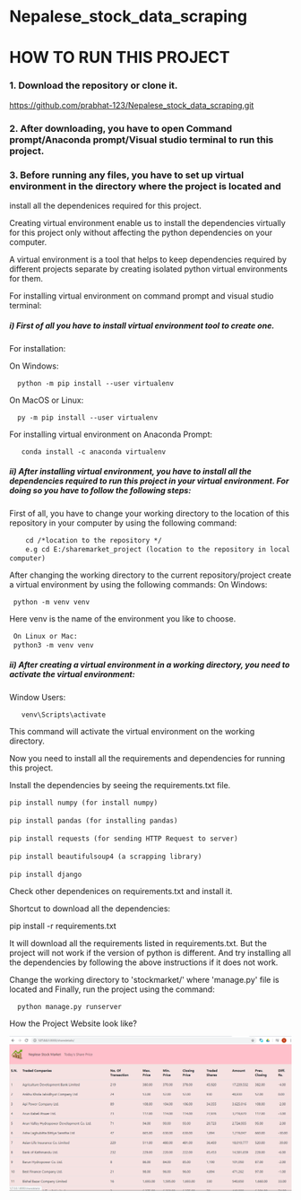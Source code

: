 # Nepalese_stock_data_scraping

# HOW TO RUN THIS PROJECT

### 1.  Download the repository or clone it.

https://github.com/prabhat-123/Nepalese_stock_data_scraping.git


### 2. After downloading, you have to open Command prompt/Anaconda prompt/Visual studio terminal to run this project.


### 3. Before running any files, you have to set up  virtual environment in the directory where the project is located and 
install all the dependenices required for this project.


Creating virtual environment enable us to install the dependencies virtually for this project only without affecting the python dependencies on  your computer.


A virtual environment is a tool that helps to keep dependencies required by different projects separate by creating isolated python virtual environments for them.


For installing virtual environment on command prompt and visual studio terminal:


##### i) First of all you have to install virtual environment tool to create one.


 For installation:
   
   
On Windows:
   
   
      python -m pip install --user virtualenv
   
   
On MacOS or Linux:
  
  
      py -m pip install --user virtualenv
     
     
For installing virtual environment on Anaconda Prompt:


       conda install -c anaconda virtualenv
     
     
  ##### ii) After installing virtual environment, you have to install all the dependencies required to run this project in your virtual environment. For doing so you have to follow the following steps:
  
  
  First of all, you have to change your working directory to the location of this repository in your computer by using the following command:
  
  
        cd /*location to the repository */
        e.g cd E:/sharemarket_project (location to the repository in local computer)
  
  
  After changing the working directory to the current repository/project create a virtual environment by using the following commands:
     On Windows:
     
     
     python -m venv venv 
     
     
   Here venv is the name of the environment you like to choose.
     
     
     On Linux or Mac:
     python3 -m venv venv
     
##### ii) After creating a virtual environment in a working directory, you need to activate the virtual environment:

   Window Users:
 
       venv\Scripts\activate
       
 This command will activate the virtual environment on the working directory.
 

Now you need to install all the requirements and dependencies for running this project.


  Install the dependencies by seeing the requirements.txt file.
  
    pip install numpy (for install numpy)
    
    pip install pandas (for installing pandas)
    
    pip install requests (for sending HTTP Request to server)
    
    pip install beautifulsoup4 (a scrapping library)
    
    pip install django
    
Check other dependenices on requirements.txt and install it. 

Shortcut to download all the dependencies:

  pip install -r requirements.txt
  
It will download all the requirements listed in requirements.txt. But the project will not work if the version of python is different. And try installing all the dependencies by following the above instructions if it does not work.


Change the working directory to 'stockmarket/' where 'manage.py' file is located and
Finally, run the project using the command:

  
      python manage.py runserver
  
  
How the Project Website look like?

   ![](Screenshot%20(280).png)
